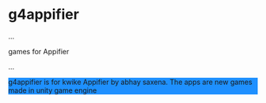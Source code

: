 # g4appifier
...

games for Appifier

...

<div style="background-color: dodgerblue;">g4appifier is for kwike Appifier by abhay saxena. The apps are new games made in unity game engine</div>
